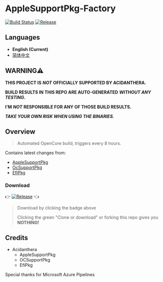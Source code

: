 # AppleSupportPkg-Factory

[![Build Status](https://dev.azure.com/AppleSupportPkg-Factory/AppleSupportPkg-Factory/_apis/build/status/athlonreg.AppleSupportPkg-Factory?branchName=master)](https://dev.azure.com/AppleSupportPkg-Factory/AppleSupportPkg-Factory/_build/latest?definitionId=1&branchName=master)
[![Release](https://img.shields.io/github/v/release/athlonreg/AppleSupportPkg-Factory?color=orange&include_prereleases&label=Release)](https://github.com/athlonreg/AppleSupportPkg-Factory/releases)

## Languages

- **English (Current)**
- [简体中文](https://github.com/athlonreg/AppleSupportPkg-Factory/blob/master/README_zh-Hans.md)

## **WARNING⚠️**

**THIS PROJECT IS** ***NOT*** **OFFICIALLY SUPPORTED BY ACIDANTHERA.**

**BUILD RESULTS IN THIS REPO ARE AUTO-GENERATED** ***WITHOUT ANY TESTING.***

**I'M** ***NOT*** **RESPONSIBLE FOR ANY OF THOSE BUILD RESULTS.**

***TAKE YOUR OWN RISK WHEN USING THE BINARIES.***

## Overview

> Automated OpenCore build, triggers every 8 hours.

Contains latest changes from:

- [AppleSupportPkg](https://github.com/acidanthera/AppleSupportPkg)
- [OcSupportPkg](https://github.com/acidanthera/OcSupportPkg)
- [EfiPkg](https://github.com/acidanthera/EfiPkg)

### Download

👉 [![Release](https://img.shields.io/github/v/release/athlonreg/AppleSupportPkg-Factory?color=orange&include_prereleases&label=Release)](https://github.com/athlonreg/AppleSupportPkg-Factory/releases) 👈

> Download by clicking the badge above
>
> Clicking the green "Clone or download" or forking this repo gives you **NOTHING!**

## Credits

- Acidanthera
  - AppleSupportPkg
  - OCSupportPkg
  - EfiPkg

Special thanks for Microsoft Azure Pipelines
